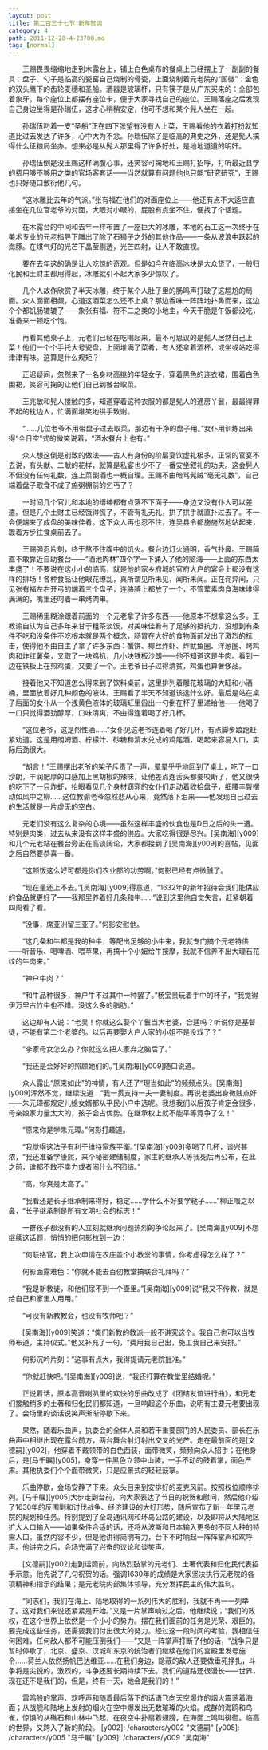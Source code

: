 ```yaml
---
layout: post
title: 第二百三十七节 新年贺词
category: 4
path: 2011-12-28-4-23700.md
tag: [normal]
---
```


　　王赐畏畏缩缩地走到木露台上，铺上白色桌布的餐桌上已经摆上了一副副的餐具：盘子、勺子是临高的瓷窑自己烧制的骨瓷，上面烧制着元老院的“国徽”：金色的双头鹰下的齿轮麦穗和圣船。酒器是玻璃杯，只有筷子是从广东买来的：全部包着象牙。每个座位上都摆有座位卡，便于大家寻找自己的座位。王赐落座之后发现自己身边坐得是孙瑞伍，这才心稍稍安定，他可不想和某个髡人坐在一起。

　　孙瑞伍叼着一支“圣船”正在四下张望有没有人上菜，王赐看他的衣着打扮就知道比过去发达了许多，心中大为不忿。孙瑞伍除了是临高的典史之外，还是髡人搞得什么征粮局坐办。想来必是从髡人那里得了许多好处，是地地道道的明奸。

　　孙瑞伍倒是没王赐这样满腹心事，还笑容可掬地和王赐打招呼，打听最近县学的费用够不够用之类的官场客套话——当然就算有问题他也只能“研究研究”，王赐也只好随口敷衍他几句。

　　“这冰雕比去年的气派。”张有福在他们的对面座位上——他还有点不大适应直接坐在几位官老爷的对面，大眼对小眼的，屁股有点坐不住，便找了个话题。

　　在木露台的中间和去年一样布置了一座巨大的冰雕，本地的石工这一次终于在美术专业的元老指导下雕出了除了石狮子之外的其他作品——一条从波浪中跃起的海豚。在煤气灯的光芒下晶莹剔透，光芒四射，让人不敢直视。

　　要在去年这的确是让人吃惊的奇观。但是如今在临高冰块是大众货了，一般归化民和土财主都用得起，冰雕就引不起大家多少惊叹了。

　　几个人故作欣赏了半天冰雕，终于某个人肚子里的肠鸣声打破了这尴尬的局面。众人面面相觑，心道这酒菜怎么还不上桌？那边香味一阵阵地扑鼻而来，这边个个都饥肠辘辘了——象张有福、符不二之类的小地主，今天干脆是午饭都没吃，准备来一顿吃个饱。

　　再看其他桌子上，元老们已经在吃喝起来，最不可思议的是髡人居然自己上菜！他们一个个手托大号瓷盘，上面堆满了菜肴，有人还拿着酒杯，或坐或站吃得津津有味。这算是什么规矩？

　　正迟疑间，忽然来了一名身材高挑的年轻女子，穿着黑色的连衣裙，围着白色围裙，笑容可掬的让他们自己到餐台取菜。

　　王兆敏和髡人接触的多，知道穿着这种衣服的都是髡人的通房丫鬟，最最得罪不起的枕边人，忙满面堆笑地拱手致谢。

　　“……几位老爷不用带盘子过去取菜，那边有干净的盘子用。”女仆用训练出来得“全日空”式的微笑说着，“酒水餐台上也有。”

　　众人想这倒是别致的做法——古人有身份的阶层宴饮虚礼极多，正常的官宴不去说，有头献、二献的花样，就算是私宴也少不了一番安坐叙礼的功夫。这会髡人不但没有任何礼数，连上菜倒酒也一概自理。王赐不由暗骂髡贼“毫无礼数”，自己端着盘子取食不成了施粥棚前的乞丐了？

　　一时间几个官儿和本地的缙绅都有点落不下面子——身边又没有仆人可以差遣。但是几个土财主已经饿得慌了，不管有礼无礼，拱了拱手就直扑过去了。不一会便端来了成盘的美味佳肴。这下众人再也忍不住，连吴县令都施施然地站起来，踱着方步往食桌前去了。

　　王赐强忍片刻，终于熬不住腹中的饥火。餐台边灯火通明，香气扑鼻。王赐简直不敢靠近自助餐台——“酒池肉林”四个字一下涌入了他的脑海——上面的东西太丰盛了！不要说在这小小的临高，就是他的家乡府城的官府大户的宴会上都没有这样的排场！各种食品让他眼花缭乱，真所谓见所未见，闻所未闻。正在诧异间，只见张有福左右开弓的端着三个盘子，连胳膊上都放了一个，不管荤素肉食海味堆得满满的，嘴里还叼着一串烤肉串。

　　王赐稀里糊涂跟着前面的一个元老拿了许多东西——他原本不想拿这么多。王教谕自认为自己多年来甘于粗茶淡饭，对美味佳肴有了足够的抵抗力，没想到有条件不吃和没条件不吃根本就是两个概念，肠胃在大好的食物面前发出了激烈的抗击，使得他不由自主了拿了许多东西：蟹饼、椰丝炸虾、炸鱿鱼圈、洋葱圈、烤鸡肉和炸红薯条，又取了一块鸡扒，几小块铁板沙朗——他不知道这是牛肉。看到一边在铁板上在煎鸡蛋，又要了一个。王老爷日子过得清贫，鸡蛋也算奢侈品。

　　接着他又不知道怎么得来到了饮料桌前，这里排列着雕花玻璃的大缸和小酒桶，里面放着好几种颜色的液体。王赐看了半天不知道该选什么好。最后是站在桌子后面的女仆从一个浅黄色液体的玻璃缸里舀出一勺倒在杯子里递给他——他喝了一口只觉得酒劲醇厚，口味清爽，不由得连着喝了好几杯。

　　“这位老爷，这是烈性酒……”女仆见这老爷连着喝了好几杯，有点脚步踉跄赶紧劝道。这是用朗姆酒、柠檬汁、砂糖和清水兑成的鸡尾酒，喝起来容易入口，实际后劲很大。

　　“胡言！”王赐摆出老爷的架子斥责了一声，晕晕乎乎地回到了桌上，吃了一口沙朗，丰润肥厚的口感加上黑胡椒的辣味，让他差点连舌头都要咬断了，他又很快的吃下了一只炸虾，抬眼看见几个身材窈窕的女仆们走动着收拾盘子，细腰丰臀摆动如风中之柳……这位教谕老爷忽然悲从心来，竟然落下泪来——他发现自己过去的生活就是一片虚无的空白。

　　元老们没有这么复杂的心境——虽然这样丰盛的伙食也是D日之后的头一遭。特别是肉类，过去从来没有这样丰盛的供应。大家吃得很是尽兴。[吴南海][y009]和几个元老站在餐台旁正在高谈阔论，大家都接到了[吴南海][y009]的喜帖，见面之后自然要恭喜一番。

　　“这顿饭这么好可都是你们农业部的功劳啊。”何影已经有点微醺了。

　　“现在量还上不去。”[吴南海][y009]得意道，“1632年的新年招待会我们能供应的食品就更好了——我那里养着好几条和牛……”说到这里他自觉失言，赶紧朝着四周看了看。

　　“没事，席亚洲留三亚了。”何影安慰他。

　　“这几条和牛都是我的种牛，等配出足够的小牛来，我就专门搞个元老特供——听音乐、喝啤酒、喂苹果，再搞十个小妞给牛按摩，我就不信养不出大理石花纹的牛肉来。”

　　“神户牛肉？”

　　“和牛品种很多，神户牛不过其中一种罢了。”杨宝贵玩着手中的杯子，“我觉得伊万里古竹牛也不错。没这么多的脂肪。”

　　这边却有人说：“老吴！你就这么娶个丫鬟当大老婆，合适吗？听说你是基督徒，不能有第二个老婆的。以后再要娶大户人家的小姐不是没戏了？”

　　“李家母女怎么办？你就这么把人家弃之脑后了。”

　　“我还是会好好的照顾她们的。”[吴南海][y009]随口说道。

　　众人露出“原来如此”的神情，有人还了“理当如此”的频频点头。[吴南海][y009]浑然不觉，继续说道：“我一贯支持一夫一妻制度。再说老婆出身微贱点好——朱元璋都规定儿媳女婿都从平民小户中选呢。我想我们以后孩子肯定会很多，母亲娘家力量太大的，孩子会占优势。在继承权上就不能平等竞争了么！”

　　“原来你是学朱元璋。”何影打趣道。

　　“我觉得这法子有利于维持家族平衡。”[吴南海][y009]多喝了几杯，谈兴甚浓，“我还准备学康熙，来个秘密建储制度，家主的继承人等我死后再公布，在此之前，谁都不敢不卖力或者闹什么不团结。”

　　“高，你真是太高了。”

　　“我看还是长子继承制来得好，稳定……学什么不好要学鞑子……”柳正嗤之以鼻，“长子继承制是所有文明社会的标志！”

　　一群孩子都没有的人立刻就继承问题热烈的争论起来了。[吴南海][y009]不想继续这话题，悄悄的把何影拉到一边：

　　“何联络官，我上次申请在农庄盖个小教堂的事情，你考虑得怎么样了？”

　　何影面露难色：“你就不能去百仞教堂搞联合礼拜吗？”

　　“我是新教徒，和他们尿不到一个壶里。”[吴南海][y009]说“我又不传教，就是给自己和家里人用用。”

　　“可没有新教教会，也没有牧师吧？”

　　[吴南海][y009]笑道：“俺们新教的教派一般不讲究这个。我自己也可以当牧师布道，主持仪式。”他又补充了一句，“费用我自己出，施工我自己来安排。”

　　何影沉吟片刻：“这事有点大，我得提请元老院批准。”

　　“你就赶快吧。”[吴南海][y009]说，“我还打算在教堂里结婚呢。”

　　正说着话，原本高音喇叭里的欢快的乐曲改成了《团结友谊进行曲》，和元老们接触稍多的土著和归化民们都知道，一旦响起这个乐曲，说明有主要元老要出现了。会场里的谈话说笑声渐渐停歇下来。

　　果然，随着乐曲声，执委会的全体人员和若干重要部门的人民委员、部长在乐曲声中相继出现在露台前方，两台舞台射灯射出交叉的光芒。走在最前面的是[文德嗣][y002]，他穿着不戴领带的白色西装，面带微笑，频频向众人招手；在他身后，是[马千瞩][y005]，身穿一件黑色立领中山装，一手不动的鼓着掌，面色严肃。其他执委们个个面带微笑，只是应景式的轻轻鼓掌。

　　乐曲停歇，会场安静了下来。众头目来到安排好的麦克风前。按照权位顺序排列。[马千瞩][y005]大步走到台前，向大家表达了节日的祝贺和慰问，然后他介绍了1630年的反围剿和讨伐战争、经济建设的大好形势，随后宣布了新一年里元老院的规划和任务。特别提到了全岛通讯网和环岛公路的建设，以及即将从大陆地区扩大人口输入——如果条件合适的话，还将从波斯和日本输入更多的不同人种的特需人口。虽然内容不少，但是他讲得简明有力，台下不时响起一阵阵掌声和欢呼声。他讲完之后，会场充满了兴奋的议论和谈笑声。

　　[文德嗣][y002]走到话筒前，向热烈鼓掌的元老们、土著代表和归化民代表招手示意。他先说了几句祝贺的话。强调1630年的成绩是大家坚决执行元老院的各项精神和指示的结果；是元老院内部集体领导，充分发挥民主的伟大胜利。

　　“同志们，我们在海上、陆地取得的一系列伟大的胜利，我就不再一一列举了。这对我们来说还紧紧是开始。”又是一片掌声响过之后，他继续说；“我们的政权，在这个世界上依然是一个小小的势力。摆在我们面前的任务是光荣、艰巨的。要完成这些任务，还需要我们付出很大的努力。经过这一段时间的考验，我相信任何困难，任何敌人都不可能压倒我们——”又是一阵掌声打断了他的话，“战争只是暂时停歇了，北京、盛京、汉城和东京的统治者们继续在他们的宫殿里发号施令……荷兰人依然扬帆巴达维亚……在我们身边，隐蔽的敌人还要做垂死挣扎，斗争将是尖锐的，激烈的，斗争还要长期持续下去。我们的道路还很漫长——世界，现在还不是我们的，但是，终有一天，她会是我们的！”

　　雷鸣般的掌声、欢呼声和随着最后落下的话语飞向天空爆炸的烟火震荡着海面；从战舰和陆地上发射的烟火在空中爆发出无数璀璨的火焰。成群的海鸥和鸟雀，惊惧的从礁石和山林中飞起，在夜空中扑扇着翅膀，在海面上鸣叫徘徊。临高的世界，又跨入了新的阶段。
[y002]: /characters/y002 "文德嗣"
[y005]: /characters/y005 "马千瞩"
[y009]: /characters/y009 "吴南海"
